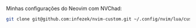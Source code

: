 Minhas configurações do Neovim com NVChad:

```bash
git clone git@github.com:infezek/nvim-custom.git ~/.config/nvim/lua/custom
```
